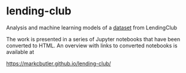 # lending-club

Analysis and machine learning models of a
[dataset](https://www.kaggle.com/datasets/wordsforthewise/lending-club) from LendingClub

The work is presented in a series of Jupyter notebooks that have been converted to HTML.
An overview with links to converted notebooks is available at

https://markcbutler.github.io/lending-club/

